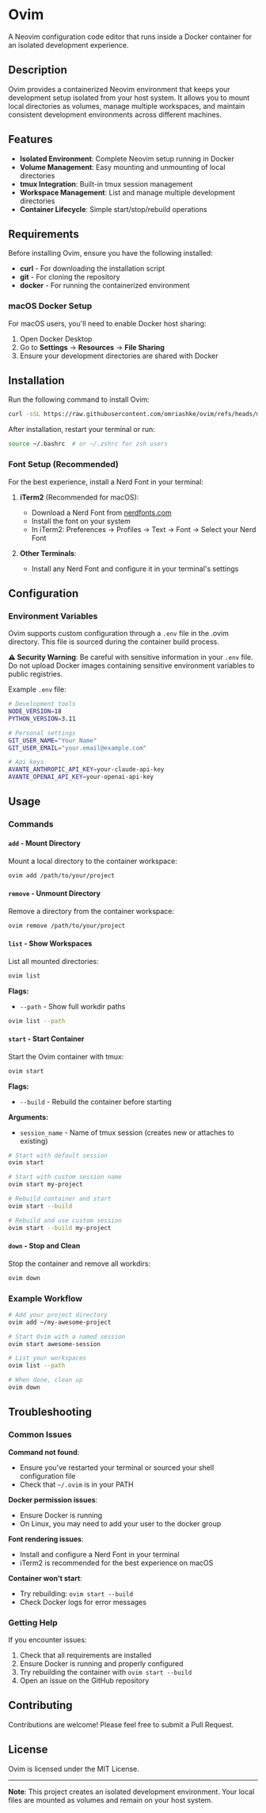 # Ovim

A Neovim configuration code editor that runs inside a Docker container for an isolated development experience.

## Description

Ovim provides a containerized Neovim environment that keeps your development setup isolated from your host system. It allows you to mount local directories as volumes, manage multiple workspaces, and maintain consistent development environments across different machines.

## Features

- **Isolated Environment**: Complete Neovim setup running in Docker
- **Volume Management**: Easy mounting and unmounting of local directories
- **tmux Integration**: Built-in tmux session management
- **Workspace Management**: List and manage multiple development directories
- **Container Lifecycle**: Simple start/stop/rebuild operations

## Requirements

Before installing Ovim, ensure you have the following installed:

- **curl** - For downloading the installation script
- **git** - For cloning the repository
- **docker** - For running the containerized environment

### macOS Docker Setup

For macOS users, you'll need to enable Docker host sharing:

1. Open Docker Desktop
2. Go to **Settings** → **Resources** → **File Sharing**
3. Ensure your development directories are shared with Docker

## Installation

Run the following command to install Ovim:

```bash
curl -sSL https://raw.githubusercontent.com/omriashke/ovim/refs/heads/main/install.sh | bash
```

After installation, restart your terminal or run:

```bash
source ~/.bashrc  # or ~/.zshrc for zsh users
```

### Font Setup (Recommended)

For the best experience, install a Nerd Font in your terminal:

1. **iTerm2** (Recommended for macOS):
   - Download a Nerd Font from [nerdfonts.com](https://www.nerdfonts.com/)
   - Install the font on your system
   - In iTerm2: Preferences → Profiles → Text → Font → Select your Nerd Font

2. **Other Terminals**:
   - Install any Nerd Font and configure it in your terminal's settings

## Configuration

### Environment Variables

Ovim supports custom configuration through a `.env` file in the .ovim directory. This file is sourced during the container build process.

**⚠️ Security Warning**: Be careful with sensitive information in your `.env` file. Do not upload Docker images containing sensitive environment variables to public registries.

Example `.env` file:
```bash
# Development tools
NODE_VERSION=18
PYTHON_VERSION=3.11

# Personal settings
GIT_USER_NAME="Your Name"
GIT_USER_EMAIL="your.email@example.com"

# Api keys
AVANTE_ANTHROPIC_API_KEY=your-claude-api-key
AVANTE_OPENAI_API_KEY=your-openai-api-key
```

## Usage

### Commands

#### `add` - Mount Directory
Mount a local directory to the container workspace:

```bash
ovim add /path/to/your/project
```

#### `remove` - Unmount Directory
Remove a directory from the container workspace:

```bash
ovim remove /path/to/your/project
```

#### `list` - Show Workspaces
List all mounted directories:

```bash
ovim list
```

**Flags:**
- `--path` - Show full workdir paths

```bash
ovim list --path
```

#### `start` - Start Container
Start the Ovim container with tmux:

```bash
ovim start
```

**Flags:**
- `--build` - Rebuild the container before starting

**Arguments:**
- `session_name` - Name of tmux session (creates new or attaches to existing)

```bash
# Start with default session
ovim start

# Start with custom session name
ovim start my-project

# Rebuild container and start
ovim start --build

# Rebuild and use custom session
ovim start --build my-project
```

#### `down` - Stop and Clean
Stop the container and remove all workdirs:

```bash
ovim down
```

### Example Workflow

```bash
# Add your project directory
ovim add ~/my-awesome-project

# Start Ovim with a named session
ovim start awesome-session

# List your workspaces
ovim list --path

# When done, clean up
ovim down
```

## Troubleshooting

### Common Issues

**Command not found**: 
- Ensure you've restarted your terminal or sourced your shell configuration file
- Check that `~/.ovim` is in your PATH

**Docker permission issues**:
- Ensure Docker is running
- On Linux, you may need to add your user to the docker group

**Font rendering issues**:
- Install and configure a Nerd Font in your terminal
- iTerm2 is recommended for the best experience on macOS

**Container won't start**:
- Try rebuilding: `ovim start --build`
- Check Docker logs for error messages

### Getting Help

If you encounter issues:

1. Check that all requirements are installed
2. Ensure Docker is running and properly configured
3. Try rebuilding the container with `ovim start --build`
4. Open an issue on the GitHub repository

## Contributing

Contributions are welcome! Please feel free to submit a Pull Request.

## License

Ovim is licensed under the MIT License.

---

**Note**: This project creates an isolated development environment. Your local files are mounted as volumes and remain on your host system.
